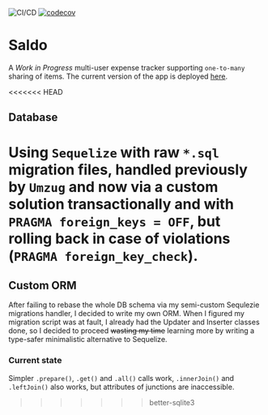 ![CI/CD](https://github.com/tomjtoth/saldo/actions/workflows/deploy.yml/badge.svg)
[![codecov](https://codecov.io/gh/tomjtoth/saldo/graph/badge.svg?token=WKBLAW4XKP)](https://codecov.io/gh/tomjtoth/saldo)

# Saldo

A _Work in Progress_ multi-user expense tracker supporting `one-to-many` sharing of items. The current version of the app is deployed [here](https://saldo.ttj.hu).

<<<<<<< HEAD
## Database

Using `Sequelize` with raw `*.sql` migration files, handled previously by `Umzug` and now via a custom solution transactionally and with `PRAGMA foreign_keys = OFF`, but rolling back in case of violations (`PRAGMA foreign_key_check`).
=======
## Custom ORM

After failing to rebase the whole DB schema via my semi-custom Sequlezie migrations handler, I decided to write my own ORM. When I figured my migration script was at fault, I already had the Updater and Inserter classes done, so I decided to proceed ~~wasting my time~~ learning more by writing a type-safer minimalistic alternative to Sequelize.

### Current state

Simpler `.prepare()`, `.get()` and `.all()` calls work, `.innerJoin()` and `.leftJoin()` also works, but attributes of junctions are inaccessible.
>>>>>>> better-sqlite3
